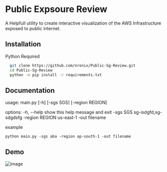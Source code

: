 
# Public Expsoure Review

A Helpfull utility to create interactive visualization of the AWS Infrastructure exposed to public internet. 




## Installation

Python Required

```bash
  git clone https://github.com/nronix/Public-Sg-Review.git
  cd Public-Sg-Review
  python -m pip install -r requirements.txt
```
    
## Documentation

usage: main.py [-h] [-sgs SGS] [-region REGION]

options: 
-h, --help show this help message and exit
-sgs SGS sg-isdgfd,sg-sdgdsfg 
-region REGION us-east-1
-out filename

example  
``` 
python main.py -sgs aba -region ap-south-1 -out filename 
```



## Demo

![image](https://github.com/nronix/Public-Sg-Review/assets/22999507/cf3155bf-dd9d-4fc0-98de-b5cf813c87c0)


